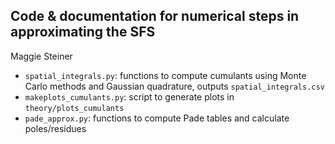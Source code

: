 ## Code & documentation for numerical steps in approximating the SFS

Maggie Steiner

* `spatial_integrals.py`: functions to compute cumulants using Monte Carlo methods and Gaussian quadrature, outputs `spatial_integrals.csv`
* `makeplots_cumulants.py`: script to generate plots in `theory/plots_cumulants`
* `pade_approx.py`: functions to compute Pade tables and calculate poles/residues
